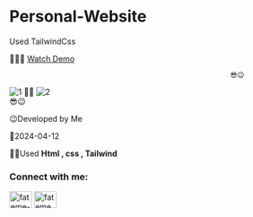 # Personal-Website
Used TailwindCss

👩‍💻😎 [Watch Demo](https://fatememohamadian.github.io/Personal-Website/)

                                                           😎😉  
                                                          
![1](https://github.com/fatemeMohamadian/Personal-Website/assets/155579918/a2a1fd26-94b2-43da-8ab2-92894a700bd5)
                                                             👩‍💻
 ![2](https://github.com/fatemeMohamadian/Personal-Website/assets/155579918/fc766c06-12d3-4e3f-b66a-2519fae0258a)                                       
                                                            😎😉  

 😉Developed by Me

 📅2024-04-12

 👩‍💻Used **Html , css , Tailwind** 

 <h3 align="left">Connect with me:</h3>
<p align="left">
<a href="https://linkedin.com/in/fateme-mohamadian-dev0824" target="blank"><img align="center" src="https://raw.githubusercontent.com/rahuldkjain/github-profile-readme-generator/master/src/images/icons/Social/linked-in-alt.svg" alt="fateme-mohamadian-dev0824" height="30" width="40" /></a>
<a href="https://instagram.com/fateme_mohamadiian.fed" target="blank"><img align="center" src="https://raw.githubusercontent.com/rahuldkjain/github-profile-readme-generator/master/src/images/icons/Social/instagram.svg" alt="fateme_mohamadiian.fed" height="30" width="40" /></a>
</p>

